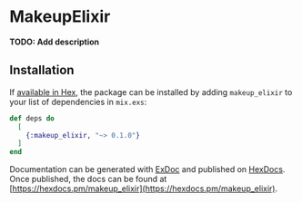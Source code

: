 # MakeupElixir

**TODO: Add description**

## Installation

If [available in Hex](https://hex.pm/docs/publish), the package can be installed
by adding `makeup_elixir` to your list of dependencies in `mix.exs`:

```elixir
def deps do
  [
    {:makeup_elixir, "~> 0.1.0"}
  ]
end
```

Documentation can be generated with [ExDoc](https://github.com/elixir-lang/ex_doc)
and published on [HexDocs](https://hexdocs.pm). Once published, the docs can
be found at [https://hexdocs.pm/makeup_elixir](https://hexdocs.pm/makeup_elixir).

